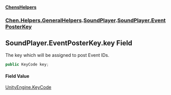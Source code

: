 
#### [ChensHelpers](./index 'index')

### [Chen.Helpers.GeneralHelpers](./Chen-Helpers-GeneralHelpers 'Chen.Helpers.GeneralHelpers').[SoundPlayer](./Chen-Helpers-GeneralHelpers-SoundPlayer 'Chen.Helpers.GeneralHelpers.SoundPlayer').[SoundPlayer.EventPosterKey](./Chen-Helpers-GeneralHelpers-SoundPlayer-EventPosterKey 'Chen.Helpers.GeneralHelpers.SoundPlayer.EventPosterKey')

## SoundPlayer.EventPosterKey.key Field
The key which will be assigned to post Event IDs.  
```csharp
public KeyCode key;
```

#### Field Value
[UnityEngine.KeyCode](https://docs.microsoft.com/en-us/dotnet/api/UnityEngine.KeyCode 'UnityEngine.KeyCode')  
